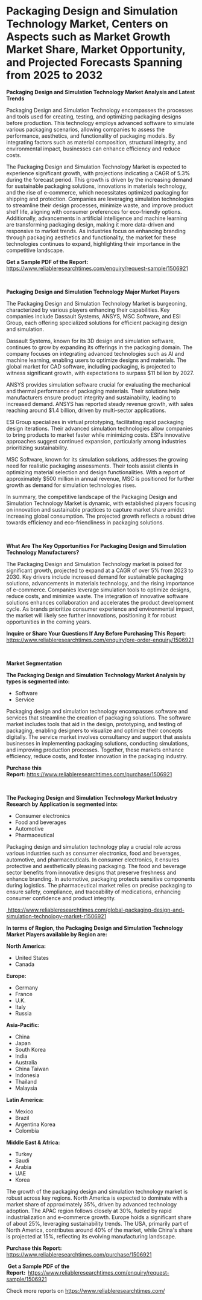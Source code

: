 <p><h1>Packaging Design and Simulation Technology Market, Centers on Aspects such as Market Growth Market Share, Market Opportunity, and Projected Forecasts Spanning from 2025 to 2032</h1></p><p><strong>Packaging Design and Simulation Technology Market Analysis and Latest Trends</strong></p>
<p><p>Packaging Design and Simulation Technology encompasses the processes and tools used for creating, testing, and optimizing packaging designs before production. This technology employs advanced software to simulate various packaging scenarios, allowing companies to assess the performance, aesthetics, and functionality of packaging models. By integrating factors such as material composition, structural integrity, and environmental impact, businesses can enhance efficiency and reduce costs.</p><p>The Packaging Design and Simulation Technology Market is expected to experience significant growth, with projections indicating a CAGR of 5.3% during the forecast period. This growth is driven by the increasing demand for sustainable packaging solutions, innovations in materials technology, and the rise of e-commerce, which necessitates optimized packaging for shipping and protection. Companies are leveraging simulation technologies to streamline their design processes, minimize waste, and improve product shelf life, aligning with consumer preferences for eco-friendly options. Additionally, advancements in artificial intelligence and machine learning are transforming packaging design, making it more data-driven and responsive to market trends. As industries focus on enhancing branding through packaging aesthetics and functionality, the market for these technologies continues to expand, highlighting their importance in the competitive landscape.</p></p>
<p><strong>Get a Sample PDF of the Report:&nbsp;</strong> <a href="https://www.reliableresearchtimes.com/enquiry/request-sample/1506921?utm_campaign=2720&utm_medium=2&utm_source=Github&utm_content=ia&utm_term=23032025&utm_id=packaging-design-and-simulation-technology">https://www.reliableresearchtimes.com/enquiry/request-sample/1506921</a></p>
<p>&nbsp;</p>
<p><strong>Packaging Design and Simulation Technology Major Market Players</strong></p>
<p><p>The Packaging Design and Simulation Technology Market is burgeoning, characterized by various players enhancing their capabilities. Key companies include Dassault Systems, ANSYS, MSC Software, and ESI Group, each offering specialized solutions for efficient packaging design and simulation.</p><p>Dassault Systems, known for its 3D design and simulation software, continues to grow by expanding its offerings in the packaging domain. The company focuses on integrating advanced technologies such as AI and machine learning, enabling users to optimize designs and materials. The global market for CAD software, including packaging, is projected to witness significant growth, with expectations to surpass $11 billion by 2027.</p><p>ANSYS provides simulation software crucial for evaluating the mechanical and thermal performance of packaging materials. Their solutions help manufacturers ensure product integrity and sustainability, leading to increased demand. ANSYS has reported steady revenue growth, with sales reaching around $1.4 billion, driven by multi-sector applications.</p><p>ESI Group specializes in virtual prototyping, facilitating rapid packaging design iterations. Their advanced simulation technologies allow companies to bring products to market faster while minimizing costs. ESI's innovative approaches suggest continued expansion, particularly among industries prioritizing sustainability.</p><p>MSC Software, known for its simulation solutions, addresses the growing need for realistic packaging assessments. Their tools assist clients in optimizing material selection and design functionalities. With a report of approximately $500 million in annual revenue, MSC is positioned for further growth as demand for simulation technologies rises.</p><p>In summary, the competitive landscape of the Packaging Design and Simulation Technology Market is dynamic, with established players focusing on innovation and sustainable practices to capture market share amidst increasing global consumption. The projected growth reflects a robust drive towards efficiency and eco-friendliness in packaging solutions.</p></p>
<p>&nbsp;</p>
<p><strong>What Are The Key Opportunities For Packaging Design and Simulation Technology Manufacturers?</strong></p>
<p><p>The Packaging Design and Simulation Technology market is poised for significant growth, projected to expand at a CAGR of over 5% from 2023 to 2030. Key drivers include increased demand for sustainable packaging solutions, advancements in materials technology, and the rising importance of e-commerce. Companies leverage simulation tools to optimize designs, reduce costs, and minimize waste. The integration of innovative software solutions enhances collaboration and accelerates the product development cycle. As brands prioritize consumer experience and environmental impact, the market will likely see further innovations, positioning it for robust opportunities in the coming years.</p></p>
<p><strong>Inquire or Share Your Questions If Any Before Purchasing This Report:</strong> <a href="https://www.reliableresearchtimes.com/enquiry/pre-order-enquiry/1506921?utm_campaign=2720&utm_medium=2&utm_source=Github&utm_content=ia&utm_term=23032025&utm_id=packaging-design-and-simulation-technology">https://www.reliableresearchtimes.com/enquiry/pre-order-enquiry/1506921</a></p>
<p>&nbsp;</p>
<p><strong>Market Segmentation</strong></p>
<p><strong>The Packaging Design and Simulation Technology Market Analysis by types is segmented into:</strong></p>
<p><ul><li>Software</li><li>Service</li></ul></p>
<p><p>Packaging design and simulation technology encompasses software and services that streamline the creation of packaging solutions. The software market includes tools that aid in the design, prototyping, and testing of packaging, enabling designers to visualize and optimize their concepts digitally. The service market involves consultancy and support that assists businesses in implementing packaging solutions, conducting simulations, and improving production processes. Together, these markets enhance efficiency, reduce costs, and foster innovation in the packaging industry.</p></p>
<p><strong>Purchase this Report:&nbsp;</strong><a href="https://www.reliableresearchtimes.com/purchase/1506921?utm_campaign=2720&utm_medium=2&utm_source=Github&utm_content=ia&utm_term=23032025&utm_id=packaging-design-and-simulation-technology">https://www.reliableresearchtimes.com/purchase/1506921</a></p>
<p>&nbsp;</p>
<p><strong>The Packaging Design and Simulation Technology Market Industry Research by Application is segmented into:</strong></p>
<p><ul><li>Consumer electronics</li><li>Food and beverages</li><li>Automotive</li><li>Pharmaceutical</li></ul></p>
<p><p>Packaging design and simulation technology play a crucial role across various industries such as consumer electronics, food and beverages, automotive, and pharmaceuticals. In consumer electronics, it ensures protective and aesthetically pleasing packaging. The food and beverage sector benefits from innovative designs that preserve freshness and enhance branding. In automotive, packaging protects sensitive components during logistics. The pharmaceutical market relies on precise packaging to ensure safety, compliance, and traceability of medications, enhancing consumer confidence and product integrity.</p></p>
<p><a href="https://www.reliableresearchtimes.com/global-packaging-design-and-simulation-technology-market-r1506921?utm_campaign=2720&utm_medium=2&utm_source=Github&utm_content=ia&utm_term=23032025&utm_id=packaging-design-and-simulation-technology">&nbsp;https://www.reliableresearchtimes.com/global-packaging-design-and-simulation-technology-market-r1506921</a></p>
<p><strong>In terms of Region, the Packaging Design and Simulation Technology Market Players available by Region are:</strong></p>
<p>
    <p> <strong> North America: </strong>
        <ul>
            <li>United States</li>
            <li>Canada</li>
        </ul>
        </p> 
    <p> <strong> Europe: </strong>
        <ul>
            <li>Germany</li>
            <li>France</li>
            <li>U.K.</li>
            <li>Italy</li>
            <li>Russia</li>
        </ul>
        </p> 
    <p> <strong> Asia-Pacific: </strong>
        <ul>
            <li>China</li>
            <li>Japan</li>
            <li>South Korea</li>
            <li>India</li>
            <li>Australia</li>
            <li>China Taiwan</li>
            <li>Indonesia</li>
            <li>Thailand</li>
            <li>Malaysia</li>
        </ul>
        </p> 
    <p> <strong> Latin America: </strong>
        <ul>
            <li>Mexico</li>
            <li>Brazil</li>
            <li>Argentina Korea</li>
            <li>Colombia</li>
        </ul>
        </p> 
    <p> <strong> Middle East & Africa: </strong>
        <ul>
            <li>Turkey</li>
            <li>Saudi</li>
            <li>Arabia</li>
            <li>UAE</li>
            <li>Korea</li>
        </ul>
    </p>
    </p>
<p><p>The growth of the packaging design and simulation technology market is robust across key regions. North America is expected to dominate with a market share of approximately 35%, driven by advanced technology adoption. The APAC region follows closely at 30%, fueled by rapid industrialization and e-commerce growth. Europe holds a significant share of about 25%, leveraging sustainability trends. The USA, primarily part of North America, contributes around 40% of the market, while China's share is projected at 15%, reflecting its evolving manufacturing landscape.</p></p>
<p><strong>Purchase this Report: </strong><a href="https://www.reliableresearchtimes.com/purchase/1506921?utm_campaign=2720&utm_medium=2&utm_source=Github&utm_content=ia&utm_term=23032025&utm_id=packaging-design-and-simulation-technology">https://www.reliableresearchtimes.com/purchase/1506921</a></p>
<p>&nbsp;<strong>Get a Sample PDF of the Report:&nbsp;&nbsp;</strong><a href="https://www.reliableresearchtimes.com/enquiry/request-sample/1506921?utm_campaign=2720&utm_medium=2&utm_source=Github&utm_content=ia&utm_term=23032025&utm_id=packaging-design-and-simulation-technology">https://www.reliableresearchtimes.com/enquiry/request-sample/1506921</a></p>
<p><strong></strong></p>
<p>Check more reports on <a href="https://www.reliableresearchtimes.com/?utm_campaign=2720&utm_medium=2&utm_source=Github&utm_content=ia&utm_term=23032025&utm_id=packaging-design-and-simulation-technology">https://www.reliableresearchtimes.com/</a></p>